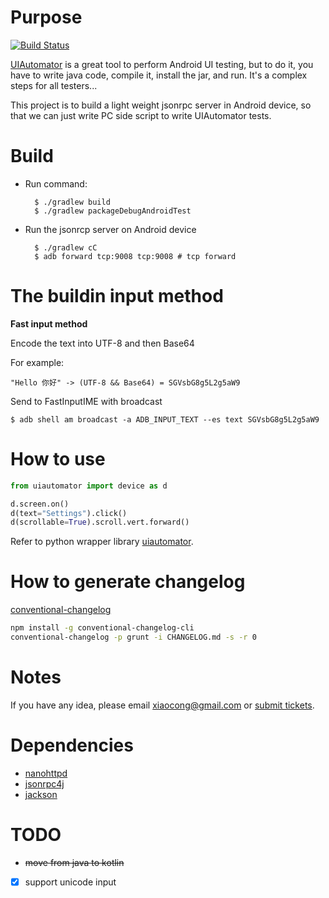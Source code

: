 # Purpose
[![Build Status](https://travis-ci.org/openatx/android-uiautomator-server.svg?branch=master)](https://travis-ci.org/openatx/android-uiautomator-server)

[UIAutomator](http://developer.android.com/tools/testing/testing_ui.html) is a
great tool to perform Android UI testing, but to do it, you have to write java
code, compile it, install the jar, and run. It's a complex steps for all
testers...

This project is to build a light weight jsonrpc server in Android device, so
that we can just write PC side script to write UIAutomator tests.

# Build

- Run command:

        $ ./gradlew build
        $ ./gradlew packageDebugAndroidTest

- Run the jsonrcp server on Android device

        $ ./gradlew cC
        $ adb forward tcp:9008 tcp:9008 # tcp forward

# The buildin input method
**Fast input method**

Encode the text into UTF-8 and then Base64

For example:

    "Hello 你好" -> (UTF-8 && Base64) = SGVsbG8g5L2g5aW9

Send to FastInputIME with broadcast

    $ adb shell am broadcast -a ADB_INPUT_TEXT --es text SGVsbG8g5L2g5aW9

# How to use

```python
from uiautomator import device as d

d.screen.on()
d(text="Settings").click()
d(scrollable=True).scroll.vert.forward()
```

Refer to python wrapper library [uiautomator](https://github.com/xiaocong/uiautomator).

# How to generate changelog
[conventional-changelog](https://github.com/conventional-changelog/conventional-changelog/tree/master/packages/conventional-changelog-cli)

```bash
npm install -g conventional-changelog-cli
conventional-changelog -p grunt -i CHANGELOG.md -s -r 0
```

# Notes

If you have any idea, please email xiaocong@gmail.com or [submit tickets](https://github.com/xiaocong/uiautomator/issues/new).

# Dependencies

- [nanohttpd](https://github.com/NanoHttpd/nanohttpd)
- [jsonrpc4j](https://github.com/briandilley/jsonrpc4j)
- [jackson](https://github.com/FasterXML/jackson)

# TODO

- ~~move from java to kotlin~~
- [x] support unicode input
